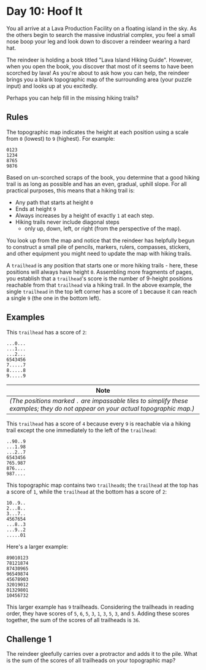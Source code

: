 # Day 10: Hoof It

You all arrive at a Lava Production Facility on a floating island in the sky. As the others begin to search the massive industrial complex, you feel a small nose boop your leg and look down to discover a reindeer wearing a hard hat.

The reindeer is holding a book titled "Lava Island Hiking Guide". However, when you open the book, you discover that most of it seems to have been scorched by lava! As you're about to ask how you can help, the reindeer brings you a blank topographic map of the surrounding area (your puzzle input) and looks up at you excitedly.

Perhaps you can help fill in the missing hiking trails?

## Rules

The topographic map indicates the height at each position using a scale from `0` (lowest) to `9` (highest). For example:

    0123
    1234
    8765
    9876

Based on un-scorched scraps of the book, you determine that a good hiking trail is as long as possible and has an even, gradual, uphill slope. For all practical purposes, this means that a hiking trail is:
- Any path that starts at height `0`
- Ends at height `9`
- Always increases by a height of exactly `1` at each step. 
- Hiking trails never include diagonal steps
    - only up, down, left, or right (from the perspective of the map).

You look up from the map and notice that the reindeer has helpfully begun to construct a small pile of pencils, markers, rulers, compasses, stickers, and other equipment you might need to update the map with hiking trails.

A `trailhead` is any position that starts one or more hiking trails - here, these positions will always have height `0`. Assembling more fragments of pages, you establish that a `trailhead`'s score is the number of 9-height positions reachable from that `trailhead` via a hiking trail. In the above example, the single `trailhead` in the top left corner has a score of `1` because it can reach a single `9` (the one in the bottom left).

## Examples

This `trailhead` has a score of `2`:

    ...0...
    ...1...
    ...2...
    6543456
    7.....7
    8.....8
    9.....9

| Note |
|------|
|*(The positions marked `.` are impassable tiles to simplify these examples; they do not appear on your actual topographic map.)*|

This `trailhead` has a score of `4` because every `9` is reachable via a hiking trail except the one immediately to the left of the `trailhead`:

    ..90..9
    ...1.98
    ...2..7
    6543456
    765.987
    876....
    987....

This topographic map contains two `trailhead`s; the `trailhead` at the top has a score of `1`, while the `trailhead` at the bottom has a score of `2`:

    10..9..
    2...8..
    3...7..
    4567654
    ...8..3
    ...9..2
    .....01

Here's a larger example:

    89010123
    78121874
    87430965
    96549874
    45678903
    32019012
    01329801
    10456732

This larger example has `9` trailheads. Considering the trailheads in reading order, they have scores of `5`, `6`, `5`, `3`, `1`, `3`, `5`, `3`, and `5`. Adding these scores together, the sum of the scores of all trailheads is `36`.

## Challenge 1

The reindeer gleefully carries over a protractor and adds it to the pile. What is the sum of the scores of all trailheads on your topographic map?